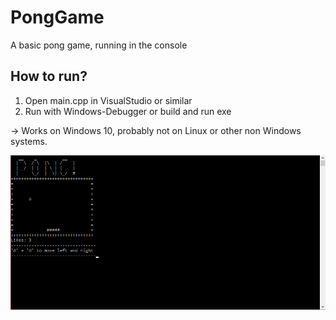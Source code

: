 # PongGame
A basic pong game, running in the console

## How to run?
1) Open main.cpp in VisualStudio or similar
2) Run with Windows-Debugger or build and run exe

-> Works on Windows 10, probably not on Linux or other non Windows systems.

![pong image](https://github.com/GandrLu/PongGame/blob/master/pong.PNG "pong image")
